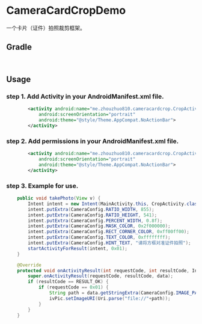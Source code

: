 # CameraCardCropDemo
一个卡片（证件）拍照裁剪框架。

## Gradle

```
 
```


## Usage

### step 1. Add Activity in your AndroidManifest.xml file.

```xml
        <activity android:name="me.zhouzhuo810.cameracardcrop.CropActivity"
            android:screenOrientation="portrait"
            android:theme="@style/Theme.AppCompat.NoActionBar">
        </activity>
```

### step 2. Add permissions in your AndroidManifest.xml file.

```xml
        <activity android:name="me.zhouzhuo810.cameracardcrop.CropActivity"
            android:screenOrientation="portrait"
            android:theme="@style/Theme.AppCompat.NoActionBar">
        </activity>
```

### step 3. Example for use.

```java
    public void takePhoto(View v) {
        Intent intent = new Intent(MainActivity.this, CropActivity.class);
        intent.putExtra(CameraConfig.RATIO_WIDTH, 855);
        intent.putExtra(CameraConfig.RATIO_HEIGHT, 541);
        intent.putExtra(CameraConfig.PERCENT_WIDTH, 0.8f);
        intent.putExtra(CameraConfig.MASK_COLOR, 0x2f000000);
        intent.putExtra(CameraConfig.RECT_CORNER_COLOR, 0xff00ff00);
        intent.putExtra(CameraConfig.TEXT_COLOR, 0xffffffff);
        intent.putExtra(CameraConfig.HINT_TEXT, "请将方框对准证件拍照");
        startActivityForResult(intent, 0x01);
    }

    @Override
    protected void onActivityResult(int requestCode, int resultCode, Intent data) {
        super.onActivityResult(requestCode, resultCode, data);
        if (resultCode == RESULT_OK) {
            if (requestCode == 0x01) {
                String path = data.getStringExtra(CameraConfig.IMAGE_PATH);
                ivPic.setImageURI(Uri.parse("file://"+path));
            }
        }
    }

```

